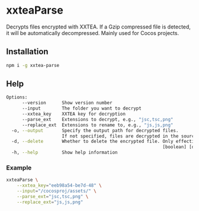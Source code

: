 # xxteaParse

Decrypts files encrypted with XXTEA. If a Gzip compressed file is detected, it will be automatically decompressed. Mainly used for Cocos projects.

## Installation

```bash
npm i -g xxtea-parse
```

## Help

```bash
Options:
      --version      Show version number                                           [boolean]
      --input        The folder you want to decrypt                            [string] [required]
      --xxtea_key    XXTEA key for decryption                           [string] [required]
      --parse_ext    Extensions to decrypt, e.g., "jsc,tsc,png"             [string] [required]
      --replace_ext  Extensions to rename to, e.g., "js,js,png"             [string] [required]
  -o, --output       Specify the output path for decrypted files.
                     If not specified, files are decrypted in the source directory.         [string]
  -d, --delete       Whether to delete the encrypted file. Only effective when --output is not specified.
                                                           [boolean] [default: true]
  -h, --help         Show help information                                         [boolean]
```

### Example

```bash
xxteaParse \
    --xxtea_key="eeb98a54-be7d-48" \
    --input="/cocosproj/assets/" \
    --parse_ext="jsc,tsc,png" \
    --replace_ext="js,js,png"
```